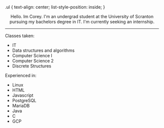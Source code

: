 .ul {
    text-align: center;
    list-style-position: inside;
}

<p align="center">
Hello.
Im Corey. I'm an undergrad student at the University of Scranton pursuing my bachelors degree in IT. I'm currently seeking an internship.
</p>

<hr>    
<p>Classes taken:</p>
<ul>
  <li>IT
  <li>Data structures and algorithms
  <li>Computer Science I
  <li>Computer Science 2
  <li>Discrete Structures
</ul>

<p>Experienced in:</p>
<ul>
  <li>Linux
  <li>HTML
  <li>Javascript
  <li>PostgreSQL
  <li>MariaDB
  <li>Java
  <li>C
  <li>GCP
</ul>
